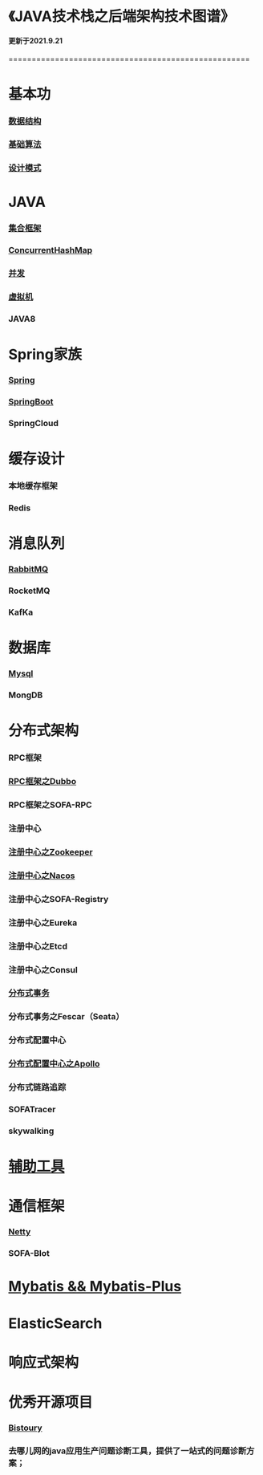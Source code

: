 # 《JAVA技术栈之后端架构技术图谱》

#### 更新于2021.9.21

====================================================

# 基本功

### [数据结构](http://luckylau.tech/tags/数据结构/)

### [基础算法](https://github.com/Luckylau/my-algorithm-training)

### [设计模式](http://luckylau.tech/tags/设计模式/)



# JAVA

###       [集合框架](http://luckylau.tech/2017/05/16/你懂java吗-5/)

###       [ConcurrentHashMap](http://luckylau.tech/2018/06/06/concurrentHashmap的设计之美/)

###       [并发](http://luckylau.tech/tags/java并发编程/)

###       [虚拟机](http://luckylau.tech/tags/java虚拟机/)

###       JAVA8



# Spring家族

###               [Spring](http://luckylau.tech/tags/Spring/)

###               [SpringBoot](http://luckylau.tech/tags/SpringBoot/)

###               SpringCloud



# 缓存设计

###                     本地缓存框架

###                     Redis



#          消息队列

###                     [RabbitMQ](http://luckylau.tech/tags/rabbitmq/)

###                     RocketMQ

### KafKa



# 数据库

###          [Mysql](http://luckylau.tech/tags/MySql/)

###          MongDB



# 分布式架构

### RPC框架

###                [RPC框架之Dubbo](http://luckylau.tech/tags/Dubbo/)

### RPC框架之SOFA-RPC



### 注册中心

###                   [注册中心之Zookeeper](http://luckylau.tech/tags/Zookeeper/)

###                   [注册中心之Nacos](http://luckylau.tech/tags/Nacos/)

### 注册中心之SOFA-Registry

###                   注册中心之Eureka

### 注册中心之Etcd

### 注册中心之Consul



###          [分布式事务](http://luckylau.tech/2018/03/12/分布式系统基础理论-2/)

###                   分布式事务之Fescar（Seata）



###         分布式配置中心

### [分布式配置中心之Apollo](https://github.com/Luckylau/easy-apollo)



### 分布式链路追踪

### SOFATracer

### skywalking



# [辅助工具](http://luckylau.tech/2018/02/27/开发常用工具/)



# 通信框架

### [Netty](http://luckylau.tech/tags/Netty/)

### SOFA-Blot



# [Mybatis && Mybatis-Plus](http://luckylau.tech/tags/Mybatis/)



# ElasticSearch



# 响应式架构

# 优秀开源项目

### [Bistoury](https://github.com/qunarcorp/bistoury)

###     去哪儿网的java应用生产问题诊断工具，提供了一站式的问题诊断方案；

